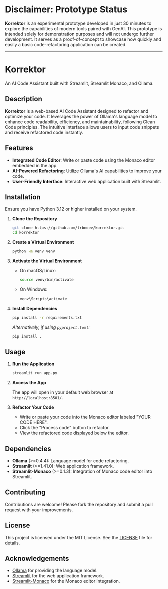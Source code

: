 # Disclaimer: Prototype Status

**Korrektor** is an experimental prototype developed in just 30 minutes to explore the capabilities of modern tools paired with GenAI. This prototype is intended solely for demonstration purposes and will not undergo further development. It serves as a proof-of-concept to showcase how quickly and easily a basic code-refactoring application can be created.

---

# Korrektor

An AI Code Assistant built with Streamlit, Streamlit Monaco, and Ollama.

## Description

**Korrektor** is a web-based AI Code Assistant designed to refactor and optimize your code. It leverages the power of Ollama's language model to enhance code readability, efficiency, and maintainability, following Clean Code principles. The intuitive interface allows users to input code snippets and receive refactored code instantly.

## Features

- **Integrated Code Editor**: Write or paste code using the Monaco editor embedded in the app.
- **AI-Powered Refactoring**: Utilize Ollama's AI capabilities to improve your code.
- **User-Friendly Interface**: Interactive web application built with Streamlit.

## Installation

Ensure you have Python 3.12 or higher installed on your system.

1. **Clone the Repository**

   ```bash
   git clone https://github.com/trbndev/korrektor.git
   cd korrektor
   ```

2. **Create a Virtual Environment**

   ```bash
   python -m venv venv
   ```

3. **Activate the Virtual Environment**

   - On macOS/Linux:

     ```bash
     source venv/bin/activate
     ```

   - On Windows:

     ```bash
     venv\Scripts\activate
     ```

4. **Install Dependencies**

   ```bash
   pip install -r requirements.txt
   ```

   *Alternatively, if using `pyproject.toml`:*

   ```bash
   pip install .
   ```

## Usage

1. **Run the Application**

   ```bash
   streamlit run app.py
   ```

2. **Access the App**

   The app will open in your default web browser at `http://localhost:8501/`.

3. **Refactor Your Code**

   - Write or paste your code into the Monaco editor labeled "YOUR CODE HERE".
   - Click the "Process code" button to refactor.
   - View the refactored code displayed below the editor.


## Dependencies

- **Ollama** (>=0.4.4): Language model for code refactoring.
- **Streamlit** (>=1.41.0): Web application framework.
- **Streamlit-Monaco** (>=0.1.3): Integration of Monaco code editor into Streamlit.

## Contributing

Contributions are welcome! Please fork the repository and submit a pull request with your improvements.

## License

This project is licensed under the MIT License. See the [LICENSE](LICENSE) file for details.

## Acknowledgements

- [Ollama](https://ollama.ai/) for providing the language model.
- [Streamlit](https://streamlit.io/) for the web application framework.
- [Streamlit-Monaco](https://pypi.org/project/streamlit-monaco/) for the Monaco editor integration.
